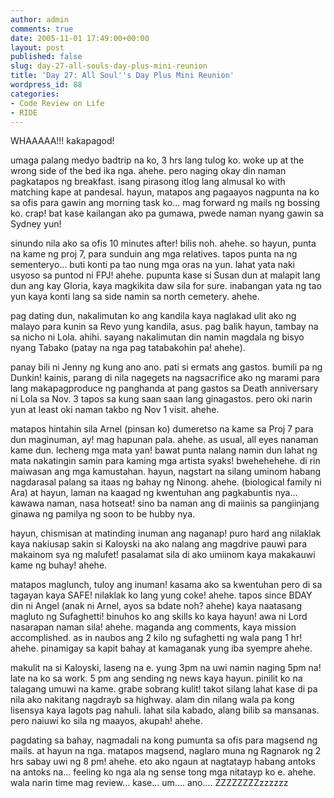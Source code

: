 ```yaml
---
author: admin
comments: true
date: 2005-11-01 17:49:00+00:00
layout: post
published: false
slug: day-27-all-souls-day-plus-mini-reunion
title: 'Day 27: All Soul''s Day Plus Mini Reunion'
wordpress_id: 88
categories:
- Code Review on Life
- RIDE
---
```


WHAAAAA!!! kakapagod! 

umaga palang medyo badtrip na ko, 3 hrs lang tulog ko. woke up at the wrong side of the bed ika nga. ahehe. pero naging okay din naman pagkatapos ng breakfast. isang pirasong itlog lang almusal ko with matching kape at pandesal. hayun, matapos ang pagaayos nagpunta na ko sa ofis para gawin ang morning task ko... mag forward ng mails ng bossing ko. crap! bat kase kailangan ako pa gumawa, pwede naman nyang gawin sa Sydney yun!

sinundo nila ako sa ofis 10 minutes after! bilis noh. ahehe. so hayun, punta na kame ng proj 7, para sunduin ang mga relatives. tapos punta na ng sementeryo... buti konti pa tao nung mga oras na yun. lahat yata naki usyoso sa puntod ni FPJ! ahehe. pupunta kase si Susan dun at malapit lang dun ang kay Gloria, kaya magkikita daw sila for sure. inabangan yata ng tao yun kaya konti lang sa side namin sa north cemetery. ahehe. 

pag dating dun, nakalimutan ko ang kandila kaya naglakad ulit ako ng malayo para kunin sa Revo yung kandila, asus. pag balik hayun, tambay na sa nicho ni Lola. ahihi. sayang nakalimutan din namin magdala ng bisyo nyang Tabako (patay na nga pag tatabakohin pa! ahehe). 

panay bili ni Jenny ng kung ano ano. pati si ermats ang gastos. bumili pa ng Dunkin! kainis, parang di nila nagegets na nagsacrifice ako ng marami para lang makapagproduce ng panghanda at pang gastos sa Death anniversary ni Lola sa Nov. 3 tapos sa kung saan saan lang ginagastos. pero oki narin yun at least oki naman takbo ng Nov 1 visit. ahehe.

matapos hintahin sila Arnel (pinsan ko) dumeretso na kame sa Proj 7 para dun maginuman, ay! mag hapunan pala. ahehe. as usual, all eyes nanaman kame dun. lecheng mga mata yan! bawat punta nalang namin dun lahat ng mata nakatingin samin para kaming mga artista syaks! bwehehehehe. di rin maiwasan ang mga kamustahan. hayun, nagstart na silang uminom habang nagdarasal palang sa itaas ng bahay ng Ninong. ahehe. (biological family ni Ara) at hayun, laman na kaagad ng kwentuhan ang pagkabuntis nya... kawawa naman, nasa hotseat! sino ba naman ang di maiinis sa pangiinjang ginawa ng pamilya ng soon to be hubby nya.

hayun, chismisan at matinding inuman ang naganap! puro hard ang nilaklak kaya nakiusap sakin si Kaloyski na ako nalang ang magdrive pauwi para makainom sya ng malufet! pasalamat sila di ako umiinom kaya makakauwi kame ng buhay! ahehe.

matapos maglunch, tuloy ang inuman! kasama ako sa kwentuhan pero di sa tagayan kaya SAFE! nilaklak ko lang yung coke! ahehe. tapos since BDAY din ni Angel (anak ni Arnel, ayos sa bdate noh? ahehe) kaya naatasang magluto ng Sufaghetti! binuhos ko ang skills ko kaya hayun! awa ni Lord nasarapan naman sila! ahehe. maganda ang comments, kaya mission accomplished. as in naubos ang 2 kilo ng sufaghetti ng wala pang 1 hr! ahehe. pinamigay sa kapit bahay at kamaganak yung iba syempre ahehe. 

makulit na si Kaloyski, laseng na e. yung 3pm na uwi namin naging 5pm na! late na ko sa work. 5 pm ang sending ng news kaya hayun. pinilit ko na talagang umuwi na kame. grabe sobrang kulit! takot silang lahat kase di pa nila ako nakitang nagdrayb sa highway. alam din nilang wala pa kong lisensya kaya lagots pag nahuli. lahat sila kabado, alang bilib sa mansanas. pero naiuwi ko sila ng maayos, akupah! ahehe.

pagdating sa bahay, nagmadali na kong pumunta sa ofis para magsend ng mails. at hayun na nga. matapos magsend, naglaro muna ng Ragnarok ng 2 hrs sabay uwi ng 8 pm! ahehe. eto ako ngaun at nagtatayp habang antoks na antoks na... feeling ko nga ala ng sense tong mga nitatayp ko e. ahehe. wala narin time mag review... kase... um.... ano.... ZZZZZZZZzzzzzz
